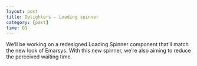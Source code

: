 ```yaml
---
layout: post
title: Delighters – Loading spinner
category: [past]
time: Q1
---
```


We’ll be working on a redesigned Loading Spinner component that’ll match the new look of Emarsys. With this new spinner, we’re also aiming to reduce the perceived waiting time.
